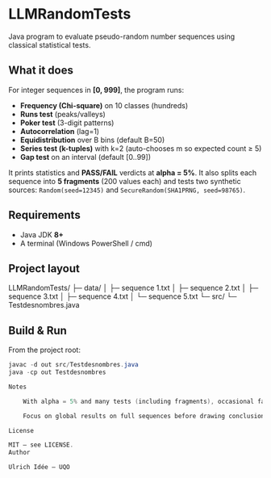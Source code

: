﻿# LLMRandomTests

Java program to evaluate pseudo-random number sequences using classical statistical tests.

## What it does

For integer sequences in **[0, 999]**, the program runs:
- **Frequency (Chi-square)** on 10 classes (hundreds)
- **Runs test** (peaks/valleys)
- **Poker test** (3-digit patterns)
- **Autocorrelation** (lag=1)
- **Equidistribution** over B bins (default B=50)
- **Series test (k-tuples)** with k=2 (auto-chooses m so expected count ≥ 5)
- **Gap test** on an interval (default [0..99])

It prints statistics and **PASS/FAIL** verdicts at **alpha = 5%**.
It also splits each sequence into **5 fragments** (200 values each) and tests two synthetic sources:
`Random(seed=12345)` and `SecureRandom(SHA1PRNG, seed=98765)`.

## Requirements
- Java JDK **8+**
- A terminal (Windows PowerShell / cmd)

## Project layout

LLMRandomTests/
├─ data/
│ ├─ sequence 1.txt
│ ├─ sequence 2.txt
│ ├─ sequence 3.txt
│ ├─ sequence 4.txt
│ └─ sequence 5.txt
└─ src/
└─ Testdesnombres.java


## Build & Run
From the project root:
```powershell
javac -d out src/Testdesnombres.java
java -cp out Testdesnombres

Notes

    With alpha = 5% and many tests (including fragments), occasional false positives (rejections) are expected.

    Focus on global results on full sequences before drawing conclusions.

License

MIT — see LICENSE.
Author

Ulrich Idée — UQO
